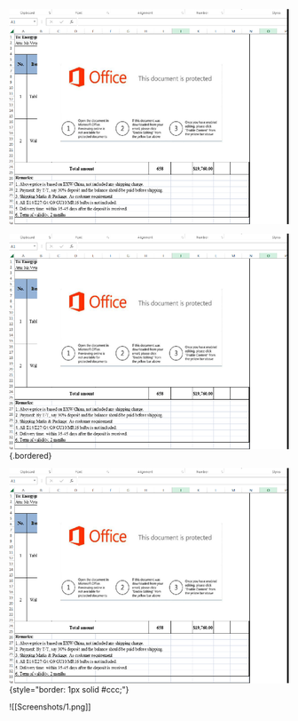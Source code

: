 




<img src="Screenshots/1.png">


![Image Description](Screenshots/1.png){.bordered}





![Image Description](Screenshots/1.png){style="border: 1px solid #ccc;"}



![[Screenshots/1.png]]


